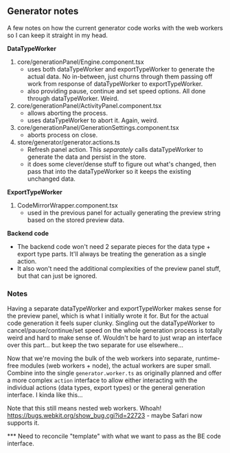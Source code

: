 ## Generator notes

A few notes on how the current generator code works with the web workers so I can keep it straight in my head. 

**DataTypeWorker**

1. core/generationPanel/Engine.component.tsx
   - uses both dataTypeWorker and exportTypeWorker to generate the actual data. No in-between, just churns through them
   passing off work from response of dataTypeWorker to exportTypeWorker.
   - also providing pause, continue and set speed options. All done through dataTypeWorker. Weird.
2. core/generationPanel/ActivityPanel.component.tsx
   - allows aborting the process. 
   - uses dataTypeWorker to abort it. Again, weird. 
3. core/generationPanel/GenerationSettings.component.tsx
   - aborts process on close.
4. store/generator/generator.actions.ts
   - Refresh panel action. This _separately_ calls dataTypeWorker to generate the data and persist in the store.
   - it does some clever/dense stuff to figure out what's changed, then pass that into the dataTypeWorker so it
   keeps the existing unchanged data.

**ExportTypeWorker**

1. CodeMirrorWrapper.component.tsx
   - used in the previous panel for actually generating the preview string based on the stored preview data.


**Backend code**

- The backend code won't need 2 separate pieces for the data type + export type parts. It'll always be treating the 
generation as a single action.
- It also won't need the additional complexities of the preview panel stuff, but that can just be ignored.

### Notes 

Having a separate dataTypeWorker and exportTypeWorker makes sense for the preview panel, which is what I initially
wrote it for. But for the actual code generation it feels super clunky. Singling out the dataTypeWorker to cancel/pause/continue/set
speed on the whole generation process is totally weird and hard to make sense of. Wouldn't be hard to just wrap an 
interface over this part... but keep the two separate for use elsewhere...

Now that we're moving the bulk of the web workers into separate, runtime-free modules (web workers + node), the actual
workers are super small. Combine into the single `generator.worker.ts` as originally planned and offer a more complex
`action` interface to allow either interacting with the individual actions (data types, export types) or the general
generation interface. I kinda like this...

Note that this still means nested web workers. Whoah! https://bugs.webkit.org/show_bug.cgi?id=22723 - maybe
Safari now supports it.


*** Need to reconcile "template" with what we want to pass as the BE code interface.
